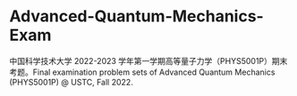 # Advanced-Quantum-Mechanics-Exam
中国科学技术大学 2022-2023 学年第一学期高等量子力学（PHYS5001P）期末考题。Final examination problem sets of Advanced Quantum Mechanics (PHYS5001P) @ USTC, Fall 2022.
